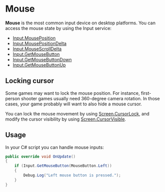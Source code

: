 # Mouse

**Mouse** is the most common input device on desktop platforms. You can access the mouse state by using the Input service:
* [Input.MousePosition](https://docs.flaxengine.com/api/FlaxEngine.Input.html#FlaxEngine_Input_MousePosition)
* [Input.MousePositionDelta](https://docs.flaxengine.com/api/FlaxEngine.Input.html#FlaxEngine_Input_MousePositionDelta)
* [Input.MouseScrollDelta](https://docs.flaxengine.com/api/FlaxEngine.Input.html#FlaxEngine_Input_MouseScrollDelta)
* [Input.GetMouseButton](https://docs.flaxengine.com/api/FlaxEngine.Input.html#FlaxEngine_Input_GetMouseButton_FlaxEngine_MouseButton_)
* [Input.GetMouseButtonDown](https://docs.flaxengine.com/api/FlaxEngine.Input.html#FlaxEngine_Input_GetMouseButtonDown_FlaxEngine_MouseButton_)
* [Input.GetMouseButtonUp](https://docs.flaxengine.com/api/FlaxEngine.Input.html#FlaxEngine_Input_GetMouseButtonUp_FlaxEngine_MouseButton_)

## Locking cursor

Some games may want to lock the mouse position. For instance, first-person shooter games usually need 360-degree camera rotation. In those cases, your game probably will want to also hide a mouse cursor.

You can lock the mouse movement by using [Screen.CursorLock](https://docs.flaxengine.com/api/FlaxEngine.Screen.html#FlaxEngine_Screen_CursorLock), and modify the cursor visibility by using [Screen.CursorVisible](https://docs.flaxengine.com/api/FlaxEngine.Screen.html#FlaxEngine_Screen_CursorVisible).

## Usage

In your C# script you can handle mouse inputs:

```cs
public override void OnUpdate()
{
	if (Input.GetMouseButton(MouseButton.Left))
    {
        Debug.Log("Left mouse button is pressed.");
    }
}
```

